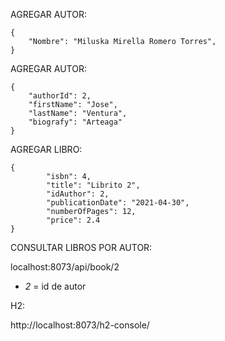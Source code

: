 AGREGAR AUTOR:

    {
        "Nombre": "Miluska Mirella Romero Torres", 
    }

AGREGAR AUTOR:

    {
        "authorId": 2,
        "firstName": "Jose",
        "lastName": "Ventura",
        "biografy": "Arteaga"
    }

AGREGAR LIBRO:

    {
            "isbn": 4,
            "title": "Librito 2",
            "idAuthor": 2,
            "publicationDate": "2021-04-30",
            "numberOfPages": 12,
            "price": 2.4
    }

CONSULTAR LIBROS POR AUTOR:

localhost:8073/api/book/2

- *2* = id de autor 

H2: 

http://localhost:8073/h2-console/
